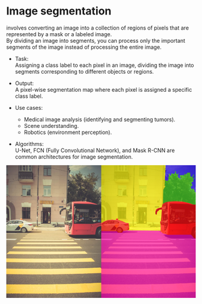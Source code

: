 # Image segmentation
involves converting an image into a collection of regions of pixels that are represented by a mask or a labeled image.  
By dividing an image into segments, you can process only the important segments of the image instead of processing the entire image.

- Task:  
Assigning a class label to each pixel in an image, dividing the image into segments corresponding to different objects or regions.

- Output:  
A pixel-wise segmentation map where each pixel is assigned a specific class label.

- Use cases:  
  - Medical image analysis (identifying and segmenting tumors).
  - Scene understanding.
  - Robotics (environment perception).

- Algorithms:  
U-Net, FCN (Fully Convolutional Network), and Mask R-CNN are common architectures for image segmentation.

<img src="../../images/image_segmentation.png" alt="Image segmentation" width="700">  
